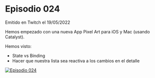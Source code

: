 # Episodio 024

Emitido en Twitch el 19/05/2022 

Hemos empezado con una nueva App Pixel Art para iOS y Mac (usando Catalyst).

Hemos visto: 

- State vs Binding
- Hacer que nuestra lista sea reactiva a los cambios en el detalle

[![Episodio 024](http://img.youtube.com/vi/ftR4IcmDzJs/0.jpg)](https://youtu.be/ftR4IcmDzJs )
